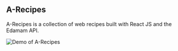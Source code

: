 ## A-Recipes
A-Recipes is a collection of web recipes built with React JS and the Edamam API.

![Demo of A-Recipes](https://ik.imagekit.io/bcdeh9gg1p3/Screenshot_2021-01-10_React_App_8ZRTVIgS7Vp.png)
